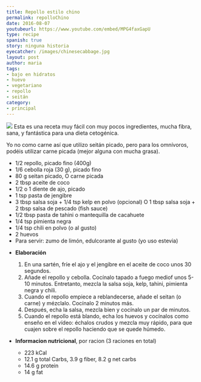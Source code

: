 ```yaml
---
title: Repollo estilo chino
permalink: repolloChino
date: 2016-08-07
youtubeurl: https://www.youtube.com/embed/MPG4faxGapU
type: recipe
spanish: true
story: ninguna historia
eyecatcher: /images/chinesecabbage.jpg
layout: post
author: maria
tags:
- bajo en hidratos
- huevo
- vegetariano
- repollo
- seitán
category:
- principal
---
```


<img src="https://farm1.staticflickr.com/558/31698882625_da6456f08b_o_d.jpg" />
Esta es una receta muy fácil con muy pocos ingredientes, mucha fibra, sana, y fantástica para una dieta cetogénica.

Yo no como carne así que utilizo seitán picado, pero para los omnívoros, podéis utilizar carne picada (mejor alguna con mucha grasa).

<ul>
  <li>1/2 repollo, picado fino (400g)</li>
  <li>1/6 cebolla roja (30 g), picado fino</li>
  <li>80 g seitan picado, O carne picada</li>
  <li>2 tbsp aceite de coco</li>
  <li>1/2 o 1 diente de ajo, picado</li>
  <li>1 tsp pasta de jengibre</li>
  <li>3 tbsp salsa soja + 1/4 tsp kelp en polvo (opcional) O 1 tbsp salsa soja + 2 tbsp salsa de pescado (fish sauce)</li>
  <li>1/2 tbsp pasta de tahini o mantequilla de cacahuete</li>
  <li>1/4 tsp pimienta negra</li>
  <li>1/4 tsp chili en polvo (o al gusto)</li>
  <li>2 huevos</li>
  <li>Para servir: zumo de limón, edulcorante al gusto (yo uso estevia)</li>
</ul>

* **Elaboración**
  1. En una sartén, fríe el ajo y el jengibre en el aceite de coco unos 30 segundos.
  2. Añade el repollo y cebolla. Cocínalo tapado a fuego mediof unos 5-10 minutos. Entretanto, mezcla la salsa soja, kelp, tahini, pimienta negra y chili.
  3. Cuando el repollo empiece a reblandecerse, añade el seitan (o carne) y mézclalo. Cocínalo 2 minutos más. 
  4. Después, echa la salsa, mezcla bien y cocínalo un par de minutos. 
  5. Cuando el repollo está blando, echa los huevos y cocínalos como enseño en el vídeo: échalos crudos y mezcla muy rápido, para que cuajen sobre el repollo haciendo que se quede húmedo.

* **Informacion nutricional**, por racion (3 raciones en total)
  * 223 kCal
  * 12.1 g total Carbs, 3.9 g fiber, 8.2 g net carbs
  * 14.6 g protein
  * 14 g fat
